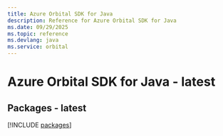 ```yaml
---
title: Azure Orbital SDK for Java
description: Reference for Azure Orbital SDK for Java
ms.date: 09/29/2025
ms.topic: reference
ms.devlang: java
ms.service: orbital
---
```

# Azure Orbital SDK for Java - latest
## Packages - latest
[!INCLUDE [packages](orbital-index.md)]